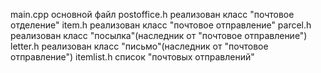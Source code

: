 main.cpp основной файл
postoffice.h реализован класс "почтовое отделение"
item.h реализован класс "почтовое отправление"
parcel.h реализован класс "посылка"(наследник от "почтовое отправление")
letter.h реализован класс "письмо"(наследник от "почтовое отправление")
itemlist.h список "почтовых отправлений"
